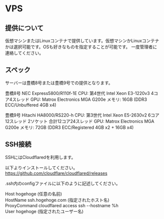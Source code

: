 # VPS
## 提供について
仮想マシンまたはLinuxコンテナで提供しています。仮想マシンかLinuxコンテナかは選択可能です。OSも好きなものを指定することが可能です。
一度管理者に連絡してください。

## スペック
サーバーは豊橋8号または豊橋9号での提供となります。

豊橋8号 NEC Express5800/R110f-1E
CPU: 第4世代 Intel Xeon E3-1220v3 4コア4スレッド
GPU: Matrox Electronics MGA G200e
メモリ: 16GB (DDR3 ECC/Unbuffered 4GB x4)

豊橋9号 Hitachi HA8000/RS220-h
CPU: 第3世代 Intel Xeon E5-2630v2 6コア12スレッド 2ソケット 合計12コア24スレッド
GPU: Matrox Electronics MGA G200e
メモリ: 72GB (DDR3 ECC/Registered 4GB x2 + 16GB x4)

## SSH接続
SSHにはCloudflaredを利用します。  

以下よりインストールしてください。  
https://github.com/cloudflare/cloudflared/releases  
  
.ssh内のconfigファイルに以下のように記述してください。  
  
Host hogehoge (任意の名前)  
HostName ssh.hogehoge.com (指定されたホスト名)  
ProxyCommand cloudflared access ssh --hostname %h  
User hogehoge (指定されたユーザー名)  